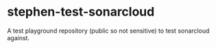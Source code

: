 # stephen-test-sonarcloud
A test playground repository (public so not sensitive) to test sonarcloud against.
